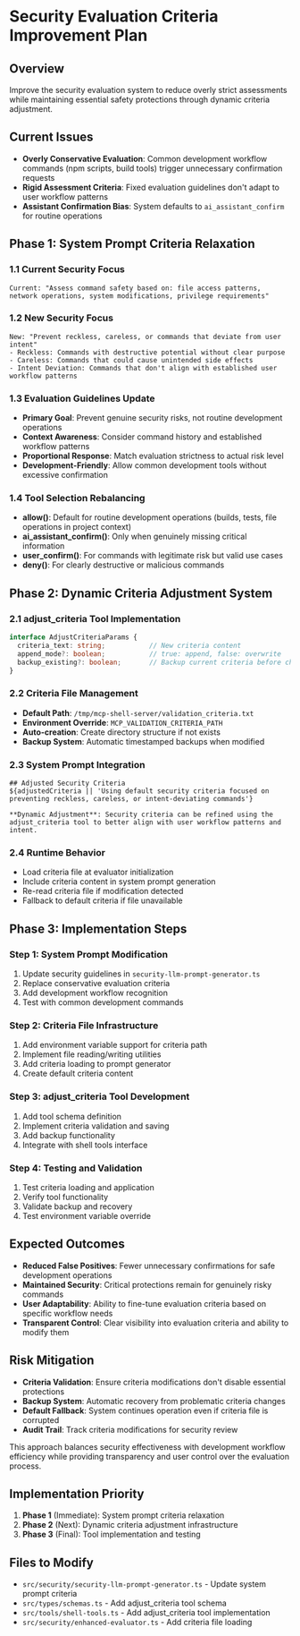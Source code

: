 # Security Evaluation Criteria Improvement Plan

## Overview
Improve the security evaluation system to reduce overly strict assessments while maintaining essential safety protections through dynamic criteria adjustment.

## Current Issues
- **Overly Conservative Evaluation**: Common development workflow commands (npm scripts, build tools) trigger unnecessary confirmation requests
- **Rigid Assessment Criteria**: Fixed evaluation guidelines don't adapt to user workflow patterns
- **Assistant Confirmation Bias**: System defaults to `ai_assistant_confirm` for routine operations

## Phase 1: System Prompt Criteria Relaxation

### 1.1 Current Security Focus
```
Current: "Assess command safety based on: file access patterns, network operations, system modifications, privilege requirements"
```

### 1.2 New Security Focus
```
New: "Prevent reckless, careless, or commands that deviate from user intent"
- Reckless: Commands with destructive potential without clear purpose
- Careless: Commands that could cause unintended side effects
- Intent Deviation: Commands that don't align with established user workflow patterns
```

### 1.3 Evaluation Guidelines Update
- **Primary Goal**: Prevent genuine security risks, not routine development operations
- **Context Awareness**: Consider command history and established workflow patterns
- **Proportional Response**: Match evaluation strictness to actual risk level
- **Development-Friendly**: Allow common development tools without excessive confirmation

### 1.4 Tool Selection Rebalancing
- **allow()**: Default for routine development operations (builds, tests, file operations in project context)
- **ai_assistant_confirm()**: Only when genuinely missing critical information
- **user_confirm()**: For commands with legitimate risk but valid use cases
- **deny()**: For clearly destructive or malicious commands

## Phase 2: Dynamic Criteria Adjustment System

### 2.1 adjust_criteria Tool Implementation
```typescript
interface AdjustCriteriaParams {
  criteria_text: string;           // New criteria content
  append_mode?: boolean;           // true: append, false: overwrite
  backup_existing?: boolean;       // Backup current criteria before change
}
```

### 2.2 Criteria File Management
- **Default Path**: `/tmp/mcp-shell-server/validation_criteria.txt`
- **Environment Override**: `MCP_VALIDATION_CRITERIA_PATH`
- **Auto-creation**: Create directory structure if not exists
- **Backup System**: Automatic timestamped backups when modified

### 2.3 System Prompt Integration
```
## Adjusted Security Criteria
${adjustedCriteria || 'Using default security criteria focused on preventing reckless, careless, or intent-deviating commands'}

**Dynamic Adjustment**: Security criteria can be refined using the adjust_criteria tool to better align with user workflow patterns and intent.
```

### 2.4 Runtime Behavior
- Load criteria file at evaluator initialization
- Include criteria content in system prompt generation
- Re-read criteria file if modification detected
- Fallback to default criteria if file unavailable

## Phase 3: Implementation Steps

### Step 1: System Prompt Modification
1. Update security guidelines in `security-llm-prompt-generator.ts`
2. Replace conservative evaluation criteria
3. Add development workflow recognition
4. Test with common development commands

### Step 2: Criteria File Infrastructure
1. Add environment variable support for criteria path
2. Implement file reading/writing utilities
3. Add criteria loading to prompt generator
4. Create default criteria content

### Step 3: adjust_criteria Tool Development
1. Add tool schema definition
2. Implement criteria validation and saving
3. Add backup functionality
4. Integrate with shell tools interface

### Step 4: Testing and Validation
1. Test criteria loading and application
2. Verify tool functionality
3. Validate backup and recovery
4. Test environment variable override

## Expected Outcomes
- **Reduced False Positives**: Fewer unnecessary confirmations for safe development operations
- **Maintained Security**: Critical protections remain for genuinely risky commands
- **User Adaptability**: Ability to fine-tune evaluation criteria based on specific workflow needs
- **Transparent Control**: Clear visibility into evaluation criteria and ability to modify them

## Risk Mitigation
- **Criteria Validation**: Ensure criteria modifications don't disable essential protections
- **Backup System**: Automatic recovery from problematic criteria changes
- **Default Fallback**: System continues operation even if criteria file is corrupted
- **Audit Trail**: Track criteria modifications for security review

This approach balances security effectiveness with development workflow efficiency while providing transparency and user control over the evaluation process.

## Implementation Priority
1. **Phase 1** (Immediate): System prompt criteria relaxation
2. **Phase 2** (Next): Dynamic criteria adjustment infrastructure
3. **Phase 3** (Final): Tool implementation and testing

## Files to Modify
- `src/security/security-llm-prompt-generator.ts` - Update system prompt criteria
- `src/types/schemas.ts` - Add adjust_criteria tool schema
- `src/tools/shell-tools.ts` - Add adjust_criteria tool implementation
- `src/security/enhanced-evaluator.ts` - Add criteria file loading
